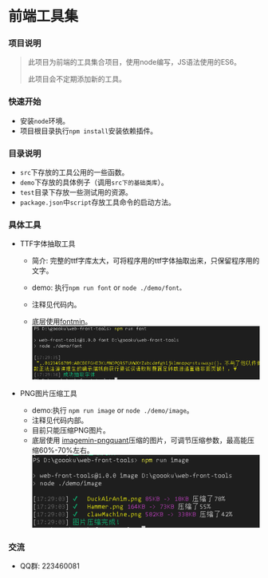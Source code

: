 # 前端工具集

### 项目说明

> 此项目为前端的工具集合项目，使用node编写，JS语法使用的ES6。
>
> 此项目会不定期添加新的工具。

### 快速开始

* 安装`node`环境。
* 项目根目录执行`npm install`安装依赖插件。

### 目录说明

* `src`下存放的工具公用的一些函数。
* `demo`下存放的具体例子（调用`src下的基础类库`）。
* `test`目录下存放一些测试用的资源。
* `package.json`中`script`存放工具命令的启动方法。

### 具体工具

* TTF字体抽取工具
  * 简介: 完整的ttf字库太大，可将程序用的ttf字体抽取出来，只保留程序用的文字。

  * demo: 执行`npm run font` or `node ./demo/font。`

  * 注释见代码内。

  * 底层使用[fontmin](https://github.com/ecomfe/fontmin)。![font](./doc/image/font.png)

    
* PNG图片压缩工具
  * demo:执行 `npm run image` or `node ./demo/image`。
  * 注释见代码内部。
  * 目前只能压缩PNG图片。
  * 底层使用 [imagemin-pngquant](https://github.com/imagemin/imagemin-pngquant)压缩的图片，可调节压缩参数，最高能压缩60%-70%左右。![font](./doc/image/imagemin.png)

### 交流

* QQ群: 223460081

